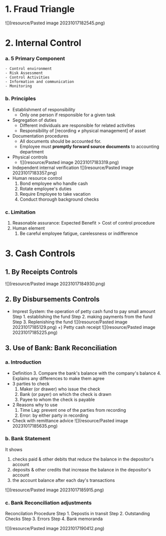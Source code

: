 # 1. Fraud Triangle
![](resource/Pasted image 20231017182545.png)

# 2. Internal Control
### a. 5 Primary Component
	- Control environment
	- Risk Assessment
	- Control Activities
	- Information and communication
	- Monitoring
### b. Principles
- Establishment of responsibility
	- Only one person if responsible for a given task
- Segregation of duties
	- Different individuals are responsible for related activities
	- Responsibility of [recording $\neq$ physical management] of asset
- Documentation procedures
	- All documents should be accounted for.
	- Employee must **promptly forward source documents** to accounting department
- Physical controls
	- ![](resource/Pasted image 20231017183319.png)
- Independent internal verification
	![](resource/Pasted image 20231017183357.png)
- Human resource control
	1. Bond employee who handle cash
	2. Rotate employee's duties
	3. Require Employee to take vacation
	4. Conduct thorough background checks

### c. Limitation
1. Reasonable assurance: $\text{Expected Benefit} > \text{Cost of control procedure}$
2. Human element
	1. Be careful employee fatigue, carelessness or indifference


# 3. Cash Controls

## 1. By Receipts Controls
![](resource/Pasted image 20231017184930.png)

## 2. By Disbursements Controls
- Imprest System: the operation of petty cash fund to pay small amount
	Step 1. establishing the fund
	Step 2. making payments from the fund
	Step 3. Replenishing the fund
![](resource/Pasted image 20231017185129.png)
+) Petty cash receipt
![](resource/Pasted image 20231017185225.png)

## 3. Use of Bank: Bank Reconciliation

### a. Introduction

- Definition
	3. Compare the bank's balance with the company's balance 
	4. Explains any differences to make them agree
-  3 parties to check
	1. Maker (or drawer) who issue the check
	2. Bank (or payer) on which the check is drawn
	3. Payee to whom the check is payable
- 2 Reasons why to use
	1. Time Lag: prevent one of the parties from recording 
	2. Error: by either party in recording 
- Check with remittance advice
![](resource/Pasted image 20231017185635.png)

### b. Bank Statement
It shows
1. checks paid & other debits that reduce the balance in the depositor's account
2. deposits & other credits that increase the balance in the depositor's account
3. the account balance after each day's transactions

![](resource/Pasted image 20231017185915.png)

### c. Bank Reconciliation adjustments
Reconcilation Procedure
	Step 1. Depostis in transit
	Step 2. Outstanding Checks
	Step 3. Errors
	Step 4. Bank memoranda

![](resource/Pasted image 20231017190412.png)